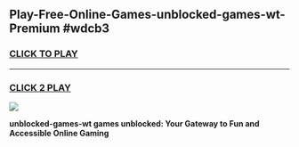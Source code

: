 
## Play-Free-Online-Games-unblocked-games-wt-Premium #wdcb3
<h3>
<a href="https://premium.freeplayer.one?title=unblocked-games-wt&ref=8M">CLICK TO PLAY</a></h3>
<hr>

<h3>
<a href="https://premium.freeplayer.one?title=unblocked-games-wt&ref=8M">CLICK 2 PLAY</a>
  
</h3>

<a href="https://premium.freeplayer.one?title=unblocked-games-wt&ref=8M"><img src="https://clearcache.store/games.png"></a>


**unblocked-games-wt games unblocked: Your Gateway to Fun and Accessible Online Gaming**
